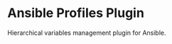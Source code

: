 Ansible Profiles Plugin
=======================

Hierarchical variables management plugin for Ansible.
